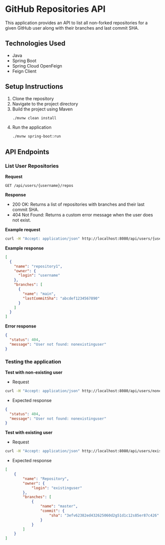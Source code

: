 # GitHub Repositories API

This application provides an API to list all non-forked repositories for a given GitHub user along with their branches and last commit SHA.

## Technologies Used

- Java
- Spring Boot
- Spring Cloud OpenFeign
- Feign Client

## Setup Instructions

1. Clone the repository
2. Navigate to the project directory
3. Build the project using Maven
    ```sh
    ./mvnw clean install
    ```
4. Run the application
    ```sh
    ./mvnw spring-boot:run
    ```

## API Endpoints

### List User Repositories

**Request**
```http
GET /api/users/{username}/repos
```
**Response**
- 200 OK: Returns a list of repositories with branches and their last commit SHA.
- 404  Not Found: Returns a custom error message when the user does not exist.

**Example request**
```sh
curl -H "Accept: application/json" http://localhost:8080/api/users/{username}/repos
```

**Example response**
```json
[
  {
    "name": "repository1",
    "owner": {
      "login": "username"
    },
    "branches": [
      {
        "name": "main",
        "lastCommitSha": "abcdef1234567890"
      }
    ]
  }
]
```
**Error response**
```json
{
  "status": 404,
  "message": "User not found: nonexistinguser"
}
```
### Testing the application

**Test with non-existing user**

- Request
```sh
curl -H "Accept: application/json" http://localhost:8080/api/users/nonexistinguser/repos
```
- Expected response
```json
{
  "status": 404,
  "message": "User not found: nonexistinguser"
}
```
**Test with existing user**
- Request
```sh
curl -H "Accept: application/json" http://localhost:8080/api/users/existinguser/repos
```
- Expected response
```json
[
    {
        "name": "Repository",
        "owner": {
            "login": "existinguser"
        },
        "branches": [
            {
                "name": "master",
                "commit": {
                    "sha": "3efv62382ed432625060d2g51d1c12s85er87c426"
                }
            }
        ]
    }
]
```
